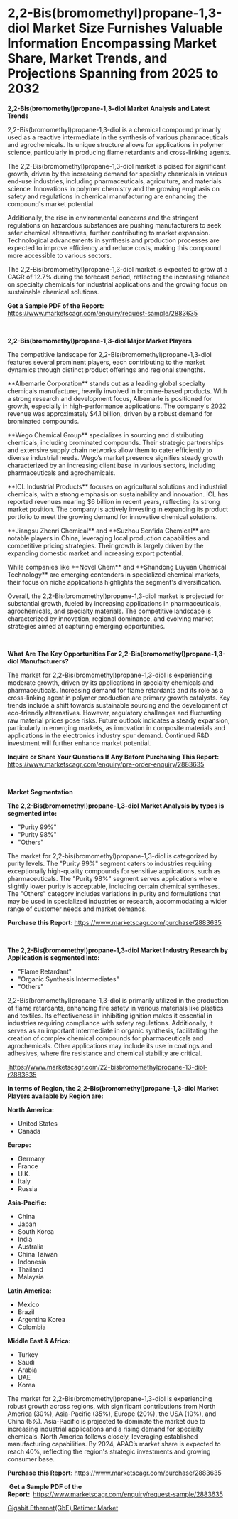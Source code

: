 <p><h1>2,2-Bis(bromomethyl)propane-1,3-diol Market Size Furnishes Valuable Information Encompassing Market Share, Market Trends, and Projections Spanning from 2025 to 2032</h1></p><p><strong>2,2-Bis(bromomethyl)propane-1,3-diol Market Analysis and Latest Trends</strong></p>
<p><p>2,2-Bis(bromomethyl)propane-1,3-diol is a chemical compound primarily used as a reactive intermediate in the synthesis of various pharmaceuticals and agrochemicals. Its unique structure allows for applications in polymer science, particularly in producing flame retardants and cross-linking agents.</p><p>The 2,2-Bis(bromomethyl)propane-1,3-diol market is poised for significant growth, driven by the increasing demand for specialty chemicals in various end-use industries, including pharmaceuticals, agriculture, and materials science. Innovations in polymer chemistry and the growing emphasis on safety and regulations in chemical manufacturing are enhancing the compound's market potential. </p><p>Additionally, the rise in environmental concerns and the stringent regulations on hazardous substances are pushing manufacturers to seek safer chemical alternatives, further contributing to market expansion. Technological advancements in synthesis and production processes are expected to improve efficiency and reduce costs, making this compound more accessible to various sectors.</p><p>The 2,2-Bis(bromomethyl)propane-1,3-diol market is expected to grow at a CAGR of 12.7% during the forecast period, reflecting the increasing reliance on specialty chemicals for industrial applications and the growing focus on sustainable chemical solutions.</p></p>
<p><strong>Get a Sample PDF of the Report:&nbsp;</strong> <a href="https://www.marketscagr.com/enquiry/request-sample/2883635?utm_campaign=2465&utm_medium=2&utm_source=Github&utm_content=ia&utm_term=13032025&utm_id=22-bisbromomethylpropane-13-diol">https://www.marketscagr.com/enquiry/request-sample/2883635</a></p>
<p>&nbsp;</p>
<p><strong>2,2-Bis(bromomethyl)propane-1,3-diol Major Market Players</strong></p>
<p><p>The competitive landscape for 2,2-Bis(bromomethyl)propane-1,3-diol features several prominent players, each contributing to the market dynamics through distinct product offerings and regional strengths.</p><p>**Albemarle Corporation** stands out as a leading global specialty chemicals manufacturer, heavily involved in bromine-based products. With a strong research and development focus, Albemarle is positioned for growth, especially in high-performance applications. The company's 2022 revenue was approximately $4.1 billion, driven by a robust demand for brominated compounds.</p><p>**Wego Chemical Group** specializes in sourcing and distributing chemicals, including brominated compounds. Their strategic partnerships and extensive supply chain networks allow them to cater efficiently to diverse industrial needs. Wego’s market presence signifies steady growth characterized by an increasing client base in various sectors, including pharmaceuticals and agrochemicals.</p><p>**ICL Industrial Products** focuses on agricultural solutions and industrial chemicals, with a strong emphasis on sustainability and innovation. ICL has reported revenues nearing $6 billion in recent years, reflecting its strong market position. The company is actively investing in expanding its product portfolio to meet the growing demand for innovative chemical solutions.</p><p>**Jiangsu Zhenri Chemical** and **Suzhou Senfida Chemical** are notable players in China, leveraging local production capabilities and competitive pricing strategies. Their growth is largely driven by the expanding domestic market and increasing export potential.</p><p>While companies like **Novel Chem** and **Shandong Luyuan Chemical Technology** are emerging contenders in specialized chemical markets, their focus on niche applications highlights the segment's diversification.</p><p>Overall, the 2,2-Bis(bromomethyl)propane-1,3-diol market is projected for substantial growth, fueled by increasing applications in pharmaceuticals, agrochemicals, and specialty materials. The competitive landscape is characterized by innovation, regional dominance, and evolving market strategies aimed at capturing emerging opportunities.</p></p>
<p>&nbsp;</p>
<p><strong>What Are The Key Opportunities For 2,2-Bis(bromomethyl)propane-1,3-diol Manufacturers?</strong></p>
<p><p>The market for 2,2-Bis(bromomethyl)propane-1,3-diol is experiencing moderate growth, driven by its applications in specialty chemicals and pharmaceuticals. Increasing demand for flame retardants and its role as a cross-linking agent in polymer production are primary growth catalysts. Key trends include a shift towards sustainable sourcing and the development of eco-friendly alternatives. However, regulatory challenges and fluctuating raw material prices pose risks. Future outlook indicates a steady expansion, particularly in emerging markets, as innovation in composite materials and applications in the electronics industry spur demand. Continued R&D investment will further enhance market potential.</p></p>
<p><strong>Inquire or Share Your Questions If Any Before Purchasing This Report:</strong> <a href="https://www.marketscagr.com/enquiry/pre-order-enquiry/2883635?utm_campaign=2465&utm_medium=2&utm_source=Github&utm_content=ia&utm_term=13032025&utm_id=22-bisbromomethylpropane-13-diol">https://www.marketscagr.com/enquiry/pre-order-enquiry/2883635</a></p>
<p>&nbsp;</p>
<p><strong>Market Segmentation</strong></p>
<p><strong>The 2,2-Bis(bromomethyl)propane-1,3-diol Market Analysis by types is segmented into:</strong></p>
<p><ul><li>"Purity 99%"</li><li>"Purity 98%"</li><li>"Others"</li></ul></p>
<p><p>The market for 2,2-bis(bromomethyl)propane-1,3-diol is categorized by purity levels. The "Purity 99%" segment caters to industries requiring exceptionally high-quality compounds for sensitive applications, such as pharmaceuticals. The "Purity 98%" segment serves applications where slightly lower purity is acceptable, including certain chemical syntheses. The "Others" category includes variations in purity and formulations that may be used in specialized industries or research, accommodating a wider range of customer needs and market demands.</p></p>
<p><strong>Purchase this Report:&nbsp;</strong><a href="https://www.marketscagr.com/purchase/2883635?utm_campaign=2465&utm_medium=2&utm_source=Github&utm_content=ia&utm_term=13032025&utm_id=22-bisbromomethylpropane-13-diol">https://www.marketscagr.com/purchase/2883635</a></p>
<p>&nbsp;</p>
<p><strong>The 2,2-Bis(bromomethyl)propane-1,3-diol Market Industry Research by Application is segmented into:</strong></p>
<p><ul><li>"Flame Retardant"</li><li>"Organic Synthesis Intermediates"</li><li>"Others"</li></ul></p>
<p><p>2,2-Bis(bromomethyl)propane-1,3-diol is primarily utilized in the production of flame retardants, enhancing fire safety in various materials like plastics and textiles. Its effectiveness in inhibiting ignition makes it essential in industries requiring compliance with safety regulations. Additionally, it serves as an important intermediate in organic synthesis, facilitating the creation of complex chemical compounds for pharmaceuticals and agrochemicals. Other applications may include its use in coatings and adhesives, where fire resistance and chemical stability are critical.</p></p>
<p><a href="https://www.marketscagr.com/22-bisbromomethylpropane-13-diol-r2883635?utm_campaign=2465&utm_medium=2&utm_source=Github&utm_content=ia&utm_term=13032025&utm_id=22-bisbromomethylpropane-13-diol">&nbsp;https://www.marketscagr.com/22-bisbromomethylpropane-13-diol-r2883635</a></p>
<p><strong>In terms of Region, the 2,2-Bis(bromomethyl)propane-1,3-diol Market Players available by Region are:</strong></p>
<p>
    <p> <strong> North America: </strong>
        <ul>
            <li>United States</li>
            <li>Canada</li>
        </ul>
        </p> 
    <p> <strong> Europe: </strong>
        <ul>
            <li>Germany</li>
            <li>France</li>
            <li>U.K.</li>
            <li>Italy</li>
            <li>Russia</li>
        </ul>
        </p> 
    <p> <strong> Asia-Pacific: </strong>
        <ul>
            <li>China</li>
            <li>Japan</li>
            <li>South Korea</li>
            <li>India</li>
            <li>Australia</li>
            <li>China Taiwan</li>
            <li>Indonesia</li>
            <li>Thailand</li>
            <li>Malaysia</li>
        </ul>
        </p> 
    <p> <strong> Latin America: </strong>
        <ul>
            <li>Mexico</li>
            <li>Brazil</li>
            <li>Argentina Korea</li>
            <li>Colombia</li>
        </ul>
        </p> 
    <p> <strong> Middle East & Africa: </strong>
        <ul>
            <li>Turkey</li>
            <li>Saudi</li>
            <li>Arabia</li>
            <li>UAE</li>
            <li>Korea</li>
        </ul>
    </p>
    </p>
<p><p>The market for 2,2-Bis(bromomethyl)propane-1,3-diol is experiencing robust growth across regions, with significant contributions from North America (30%), Asia-Pacific (35%), Europe (20%), the USA (10%), and China (5%). Asia-Pacific is projected to dominate the market due to increasing industrial applications and a rising demand for specialty chemicals. North America follows closely, leveraging established manufacturing capabilities. By 2024, APAC’s market share is expected to reach 40%, reflecting the region's strategic investments and growing consumer base.</p></p>
<p><strong>Purchase this Report: </strong><a href="https://www.marketscagr.com/purchase/2883635?utm_campaign=2465&utm_medium=2&utm_source=Github&utm_content=ia&utm_term=13032025&utm_id=22-bisbromomethylpropane-13-diol">https://www.marketscagr.com/purchase/2883635</a></p>
<p>&nbsp;<strong>Get a Sample PDF of the Report:&nbsp;&nbsp;</strong><a href="https://www.marketscagr.com/enquiry/request-sample/2883635?utm_campaign=2465&utm_medium=2&utm_source=Github&utm_content=ia&utm_term=13032025&utm_id=22-bisbromomethylpropane-13-diol">https://www.marketscagr.com/enquiry/request-sample/2883635</a></p>
<p><strong></strong></p>
<p><p><a href="https://github.com/FahadAhmed223/Market-Research-Report-List-1/blob/main/gigabit-ethernetgbe-retimer-market.md?utm_campaign=2465&utm_medium=2&utm_source=Github&utm_content=ia&utm_term=13032025&utm_id=22-bisbromomethylpropane-13-diol">Gigabit Ethernet(GbE) Retimer Market</a></p></p>